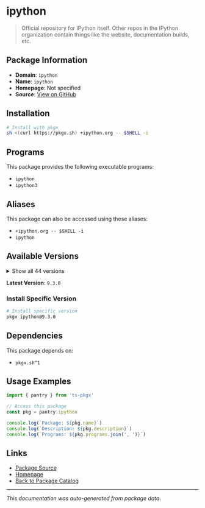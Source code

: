 # ipython

> Official repository for IPython itself. Other repos in the IPython organization contain things like the website, documentation builds, etc.

## Package Information

- **Domain**: `ipython`
- **Name**: `ipython`
- **Homepage**: Not specified
- **Source**: [View on GitHub](https://github.com/pkgxdev/pantry/tree/main/projects/ipython.org/package.yml)

## Installation

```bash
# Install with pkgx
sh <(curl https://pkgx.sh) +ipython.org -- $SHELL -i
```

## Programs

This package provides the following executable programs:

- `ipython`
- `ipython3`

## Aliases

This package can also be accessed using these aliases:

- `+ipython.org -- $SHELL -i`
- `ipython`

## Available Versions

<details>
<summary>Show all 44 versions</summary>

- `9.3.0`, `9.2.0`, `9.1.0`, `9.0.2`, `9.0.1`
- `9.0.0`, `8.37.0`, `8.36.0`, `8.35.0`, `8.34.0`
- `8.33.0`, `8.32.0`, `8.31.0`, `8.30.0`, `8.29.0`
- `8.28.0`, `8.27.0`, `8.26.0`, `8.25.0`, `8.24.0`
- `8.23.0`, `8.22.2`, `8.22.1`, `8.22.0`, `8.21.0`
- `8.20.0`, `8.19.1`, `8.19.0`, `8.18.1`, `8.18.0`
- `8.17.2`, `8.17.1`, `8.17.0`, `8.16.1`, `8.16.0`
- `8.15.0`, `8.14.0`, `8.13.2`, `8.13.1`, `8.13.0`
- `8.12.3`, `8.12.2`, `8.12.1`, `8.12.0`

</details>

**Latest Version**: `9.3.0`

### Install Specific Version

```bash
# Install specific version
pkgx ipython@9.3.0
```

## Dependencies

This package depends on:

- `pkgx.sh^1`

## Usage Examples

```typescript
import { pantry } from 'ts-pkgx'

// Access this package
const pkg = pantry.ipython

console.log(`Package: ${pkg.name}`)
console.log(`Description: ${pkg.description}`)
console.log(`Programs: ${pkg.programs.join(', ')}`)
```

## Links

- [Package Source](https://github.com/pkgxdev/pantry/tree/main/projects/ipython.org/package.yml)
- [Homepage](#)
- [Back to Package Catalog](../package-catalog.md)

---

*This documentation was auto-generated from package data.*

